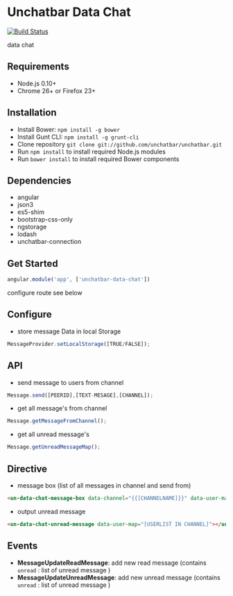# Unchatbar Data Chat
[![Build Status](https://travis-ci.org/unchatbar/unchatbar-text-message.svg?branch=master)](https://travis-ci.org/unchatbar/unchatbar-text-message)

data chat 

## Requirements
* Node.js 0.10+
* Chrome 26+ or Firefox 23+

## Installation
* Install Bower: `npm install -g bower`
* Install Gunt CLI: `npm install -g grunt-cli`
* Clone repository `git clone git://github.com/unchatbar/unchatbar.git`
* Run `npm install` to install required Node.js modules
* Run `bower install` to install required Bower components


## Dependencies
* angular
* json3
* es5-shim
* bootstrap-css-only
* ngstorage
* lodash
* unchatbar-connection


## Get Started
```javascript
angular.module('app', ['unchatbar-data-chat'])
```

configure route see below




## Configure


* store message Data in local Storage

>
```javascript
MessageProvider.setLocalStorage([TRUE/FALSE]);
```


## API
* send message to users from channel

>
```javascript
Message.send([PEERID],[TEXT-MESAGE],[CHANNEL]);
```

* get all message's from channel

>
```javascript
Message.getMessageFromChannel();
```

* get all unread message's

>
```javascript
Message.getUnreadMessageMap();
```

## Directive

* message box (list of all messages in channel and send from)

>
```html
<un-data-chat-message-box data-channel="{{[CHANNELNAME]}}" data-user-map="[USERLIST IN CHANNEL]"></un-data-chat-message-box>
```


* output unread message

>
```html
<un-data-chat-unread-message data-user-map="[USERLIST IN CHANNEL]"></un-data-chat-unread-message>
```

## Events

* **MessageUpdateReadMessage**: add new read message (contains `unread` : list of unread message )
* **MessageUpdateUnreadMessage**: add new unread message (contains `unread` : list of unread message )

